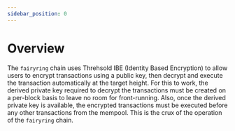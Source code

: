 ```yaml
---
sidebar_position: 0
---
```


# Overview

The `fairyring` chain uses Threhsold IBE (Identity Based Encryption) to allow users to encrypt transactions using a public key,
then decrypt and execute the transaction automatically at the target height.
For this to work, the derived private key required to decrypt the transactions must be created on a per-block basis to leave no room for front-running.
Also, once the derived private key is available, the encrypted transactions must be executed before any other transactions from the mempool.
This is the crux of the operation of the `fairyring` chain.
